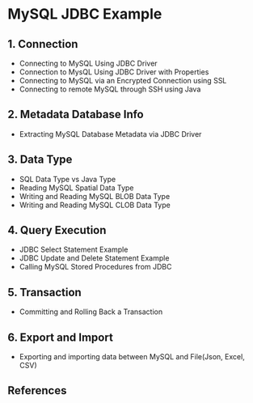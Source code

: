# MySQL JDBC Example

## 1. Connection
- Connecting to MySQL Using JDBC Driver
- Connection to MysQL Using JDBC Driver with Properties
- Connecting to MySQL via an Encrypted Connection using SSL
- Connecting to remote MySQL through SSH using Java

## 2. Metadata Database Info
- Extracting MySQL Database Metadata via JDBC Driver

## 3. Data Type
- SQL Data Type vs Java Type
- Reading MySQL Spatial Data Type
- Writing and Reading MySQL BLOB Data Type
- Writing and Reading MySQL CLOB Data Type

## 4. Query Execution
- JDBC Select Statement Example
- JDBC Update and Delete Statement Example
- Calling MySQL Stored Procedures from JDBC

## 5. Transaction
- Committing and Rolling Back a Transaction

## 6. Export and Import
- Exporting and importing data between MySQL and File(Json, Excel, CSV)

## References